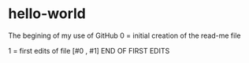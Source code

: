 # hello-world
The begining of my use of GitHub
0 = initial creation of the read-me file

1 = first edits of file [#0 , #1]
END OF FIRST EDITS
